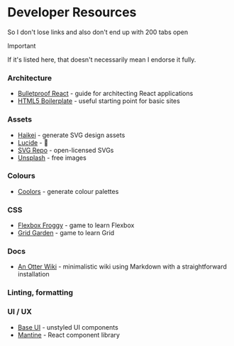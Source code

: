 # Developer Resources

So I don't lose links and also don't end up with 200 tabs open

> [!IMPORTANT]
> If it's listed here, that doesn't necessarily mean I endorse it fully.

### Architecture
- [Bulletproof React](https://github.com/alan2207/bulletproof-react) - guide for architecting React applications
- [HTML5 Boilerplate](https://github.com/h5bp/html5-boilerplate) - useful starting point for basic sites

### Assets
- [Haikei](https://haikei.app/) - generate SVG design assets
- [Lucide](https://lucide.dev/) - 🐐
- [SVG Repo](https://www.svgrepo.com/) - open-licensed SVGs
- [Unsplash](https://unsplash.com/) - free images

### Colours
- [Coolors](https://coolors.co/) - generate colour palettes

### CSS
- [Flexbox Froggy](https://flexboxfroggy.com/) - game to learn Flexbox
- [Grid Garden](https://cssgridgarden.com/) - game to learn Grid

### Docs
- [An Otter Wiki](https://github.com/redimp/otterwiki) - minimalistic wiki using Markdown with a straightforward installation

### Linting, formatting

### UI / UX
- [Base UI](https://base-ui.com/) - unstyled UI components
- [Mantine](https://mantine.dev/) - React component library
